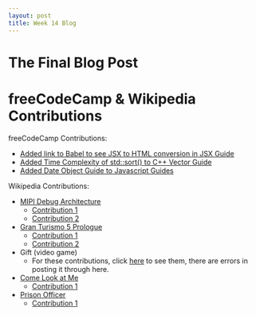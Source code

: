 ```yaml
---
layout: post
title: Week 14 Blog
---
```


# The Final Blog Post

# freeCodeCamp & Wikipedia Contributions
freeCodeCamp Contributions:
- [Added link to Babel to see JSX to HTML conversion in JSX Guide](https://github.com/freeCodeCamp/freeCodeCamp/pull/35691)
- [Added Time Complexity of std::sort() to C++ Vector Guide](https://github.com/freeCodeCamp/freeCodeCamp/pull/35741)
- [Added Date Object Guide to Javascript Guides](https://github.com/freeCodeCamp/freeCodeCamp/pull/36006)


Wikipedia Contributions:
- [MIPI Debug Architecture](https://en.wikipedia.org/wiki/MIPI_Debug_Architecture)
  - [Contribution 1](https://en.wikipedia.org/w/index.php?title=MIPI_Debug_Architecture&diff=prev&oldid=896395675)
  - [Contribution 2](https://en.wikipedia.org/w/index.php?title=MIPI_Debug_Architecture&diff=prev&oldid=896395534)
- [Gran Turismo 5 Prologue](https://en.wikipedia.org/wiki/Gran_Turismo_5_Prologue)
  - [Contribution 1](https://en.wikipedia.org/w/index.php?title=Gran_Turismo_5_Prologue&diff=prev&oldid=896395313)
  - [Contribution 2](https://en.wikipedia.org/w/index.php?title=Gran_Turismo_5_Prologue&diff=prev&oldid=896395133)
- Gift (video game)
  - For these contributions, click [here](https://en.wikipedia.org/wiki/Special:Contributions/Jcgenere) to see them, there are errors in posting it through here.
- [Come Look at Me](https://en.wikipedia.org/wiki/Come_Look_at_Me)
  - [Contribution 1](https://en.wikipedia.org/w/index.php?title=Come_Look_at_Me&diff=prev&oldid=892676865)
- [Prison Officer](https://en.wikipedia.org/wiki/Prison_officer)
  - [Contribution 1](https://en.wikipedia.org/w/index.php?title=Prison_officer&diff=prev&oldid=892676162)
